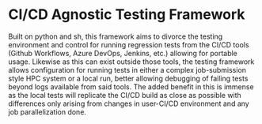 # CI/CD Agnostic Testing Framework
Built on python and sh, this framework aims to divorce the testing environment and control for running regression tests from the CI/CD tools (Github Workflows, Azure DevOps, Jenkins, etc.) allowing for portable usage. Likewise as this can exist outside those tools, the testing framework allows configuration for running tests in either a complex job-submission style HPC system or a local run, better allowing debugging of failing tests beyond logs available from said tools. The added benefit in this is immense as the local tests will replicate the CI/CD build as close as possible with differences only arising from changes in user-CI/CD environment and any job parallelization done.